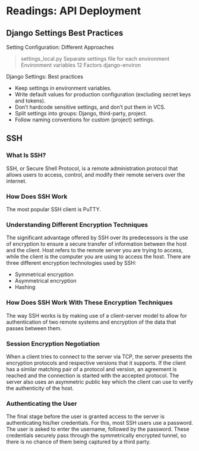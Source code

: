 # Readings: API Deployment

## Django Settings Best Practices
Setting Configuration: Different Approaches

> settings_local.py
> Separate settings file for each environment
> Environment variables
> 12 Factors
> django-environ

Django Settings: Best practices

- Keep settings in environment variables.
- Write default values for production configuration (excluding secret keys and tokens).
- Don’t hardcode sensitive settings, and don’t put them in VCS.
- Split settings into groups: Django, third-party, project.
- Follow naming conventions for custom (project) settings.


## SSH 

### What Is SSH?

SSH, or Secure Shell Protocol, is a remote administration protocol that allows users to access, control, and modify their remote servers over the internet.

### How Does SSH Work

The most popular SSH client is PuTTY.

### Understanding Different Encryption Techniques

The significant advantage offered by SSH over its predecessors is the use of encryption to ensure a secure transfer of information between the host and the client. Host refers to the remote server you are trying to access, while the client is the computer you are using to access the host. There are three different encryption technologies used by SSH:
- Symmetrical encryption
- Asymmetrical encryption
- Hashing

### How Does SSH Work With These Encryption Techniques

The way SSH works is by making use of a client-server model to allow for authentication of two remote systems and encryption of the data that passes between them.

### Session Encryption Negotiation

When a client tries to connect to the server via TCP, the server presents the encryption protocols and respective versions that it supports. If the client has a similar matching pair of a protocol and version, an agreement is reached and the connection is started with the accepted protocol. The server also uses an asymmetric public key which the client can use to verify the authenticity of the host.


### Authenticating the User

The final stage before the user is granted access to the server is authenticating his/her credentials. For this, most SSH users use a password. The user is asked to enter the username, followed by the password. These credentials securely pass through the symmetrically encrypted tunnel, so there is no chance of them being captured by a third party.

